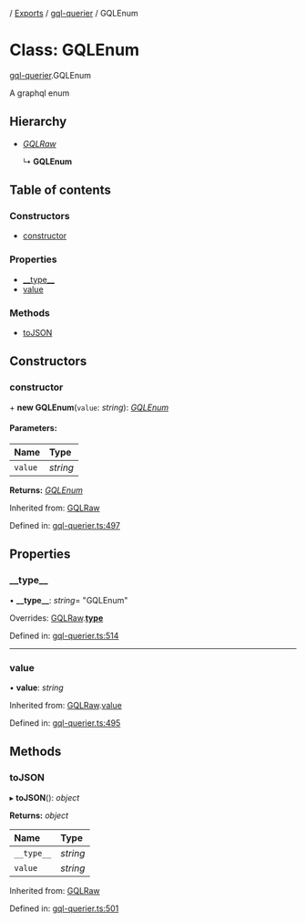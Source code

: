 [](../README.md) / [Exports](../modules.md) / [gql-querier](../modules/gql_querier.md) / GQLEnum

# Class: GQLEnum

[gql-querier](../modules/gql_querier.md).GQLEnum

A graphql enum

## Hierarchy

* [*GQLRaw*](gql_querier.gqlraw.md)

  ↳ **GQLEnum**

## Table of contents

### Constructors

- [constructor](gql_querier.gqlenum.md#constructor)

### Properties

- [\_\_type\_\_](gql_querier.gqlenum.md#__type__)
- [value](gql_querier.gqlenum.md#value)

### Methods

- [toJSON](gql_querier.gqlenum.md#tojson)

## Constructors

### constructor

\+ **new GQLEnum**(`value`: *string*): [*GQLEnum*](gql_querier.gqlenum.md)

#### Parameters:

Name | Type |
:------ | :------ |
`value` | *string* |

**Returns:** [*GQLEnum*](gql_querier.gqlenum.md)

Inherited from: [GQLRaw](gql_querier.gqlraw.md)

Defined in: [gql-querier.ts:497](https://github.com/onzag/itemize/blob/11a98dec/gql-querier.ts#L497)

## Properties

### \_\_type\_\_

• **\_\_type\_\_**: *string*= "GQLEnum"

Overrides: [GQLRaw](gql_querier.gqlraw.md).[__type__](gql_querier.gqlraw.md#__type__)

Defined in: [gql-querier.ts:514](https://github.com/onzag/itemize/blob/11a98dec/gql-querier.ts#L514)

___

### value

• **value**: *string*

Inherited from: [GQLRaw](gql_querier.gqlraw.md).[value](gql_querier.gqlraw.md#value)

Defined in: [gql-querier.ts:495](https://github.com/onzag/itemize/blob/11a98dec/gql-querier.ts#L495)

## Methods

### toJSON

▸ **toJSON**(): *object*

**Returns:** *object*

Name | Type |
:------ | :------ |
`__type__` | *string* |
`value` | *string* |

Inherited from: [GQLRaw](gql_querier.gqlraw.md)

Defined in: [gql-querier.ts:501](https://github.com/onzag/itemize/blob/11a98dec/gql-querier.ts#L501)
